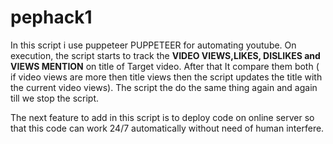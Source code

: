 # pephack1

In this script i use puppeteer PUPPETEER for automating youtube. On execution, the script starts to track the **VIDEO VIEWS,LIKES, DISLIKES and VIEWS MENTION** on title of Target video. After that
It compare them both ( if video views are more then title views then the script updates the title with the current video views).
The script the do the same thing again and again till we stop the script.

The next feature to add in this script is to deploy code on online server so that this code can work 24/7 automatically without need of human interfere.
